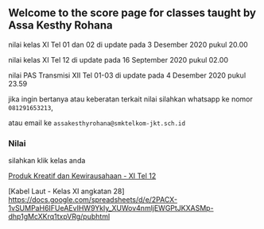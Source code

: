 ## Welcome to the score page for classes taught by Assa Kesthy Rohana

nilai kelas XI Tel 01 dan 02 di update pada 3 Desember 2020 pukul 20.00

nilai kelas XI Tel 12 di update pada 16 September 2020 pukul 02.00

nilai PAS Transmisi XII Tel 01-03 di update pada 4 Desember 2020 pukul 23.59




jika ingin bertanya atau keberatan terkait nilai silahkan whatsapp ke nomor ```081291653213```,

atau email ke ```assakesthyrohana@smktelkom-jkt.sch.id```

### Nilai

silahkan klik kelas anda

[Produk Kreatif dan Kewirausahaan - XI Tel 12](https://docs.google.com/spreadsheets/d/e/2PACX-1vSxbmwxkYHetMGn_ZSKQlBn0PdUsQNUZbOq4MsgUnQieaZqHWyyvfg68PDpQGrsFQ/pubhtml)


[Kabel Laut - Kelas XI angkatan 28] https://docs.google.com/spreadsheets/d/e/2PACX-1vSUMPaH6IFUeAEvIHW9YkIy_XUWov4nmljEWGPtJKXASMp-dhp1gMcXKrq1txpVRg/pubhtml
